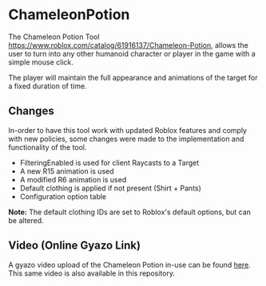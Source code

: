 # ChameleonPotion
The Chameleon Potion Tool https://www.roblox.com/catalog/61916137/Chameleon-Potion, allows the 
user to turn into any other humanoid character or player in the game with a simple mouse click.

The player will maintain the full appearance and animations of the target for a fixed duration of time.

## Changes
In-order to have this tool work with updated Roblox features and comply with new policies,
some changes were made to the implementation and functionality of the tool.

- FilteringEnabled is used for client Raycasts to a Target
- A new R15 animation is used
- A modified R6 animation is used
- Default clothing is applied if not present (Shirt + Pants)
- Configuration option table

**Note:** The default clothing IDs are set to Roblox's default options, but can be altered.

## Video (Online Gyazo Link)
A gyazo video upload of the Chameleon Potion in-use can be found [here](https://gyazo.com/a2d4a4a12c3b71d9c7e74859ce9364ab).
This same video is also available in this repository.
